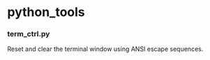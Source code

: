 # python_tools

### term_ctrl.py

<p align="justify">Reset and clear the terminal window using ANSI escape sequences.</p>

